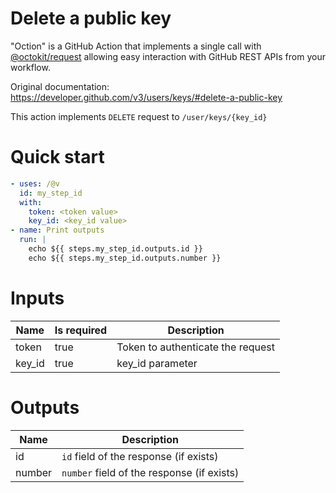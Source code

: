 # Delete a public key

"Oction" is a GitHub Action that implements a single call with 
[@octokit/request](https://www.npmjs.com/package/@octokit/request)
allowing easy interaction with GitHub REST APIs from your workflow.

Original documentation: https://developer.github.com/v3/users/keys/#delete-a-public-key

This action implements `DELETE` request to `/user/keys/{key_id}`


# Quick start

```yaml
- uses: /@v
  id: my_step_id
  with:
    token: <token value>
    key_id: <key_id value>
- name: Print outputs
  run: |
    echo ${{ steps.my_step_id.outputs.id }}
    echo ${{ steps.my_step_id.outputs.number }}
```


# Inputs

| Name | Is required | Description |
|---|---|---|
|token|true|Token to authenticate the request
|key_id|true|key_id parameter

# Outputs

| Name | Description |
|---|---|
|id|`id` field of the response (if exists)|
|number|`number` field of the response (if exists)|

